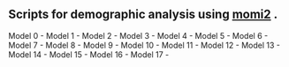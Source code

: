 ## Scripts for demographic analysis using <a href="https://github.com/popgenmethods/momi2">momi2</a> . 

Model 0 - 
Model 1 -
Model 2 -
Model 3 -
Model 4 -
Model 5 -
Model 6 -
Model 7 -
Model 8 -
Model 9 -
Model 10 -
Model 11 -
Model 12 -
Model 13 -
Model 14 -
Model 15 -
Model 16 -
Model 17 -
